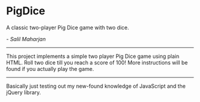 # PigDice
A classic two-player Pig Dice game with two dice.

*- Salil Maharjan*

***

This project implements a simple two player Pig Dice game using plain HTML. Roll two dice till you reach a score of 100!
More instructions will be found if you actually play the game.

---
Basically just testing out my new-found knowledge of JavaScript and the jQuery library.
